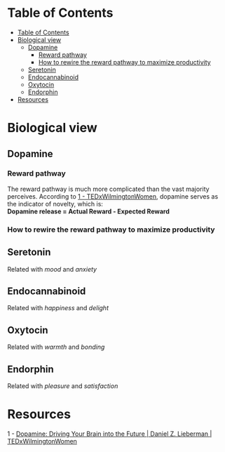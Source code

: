 # Table of Contents
- [Table of Contents](#table-of-contents)
- [Biological view](#biological-view)
  - [Dopamine](#dopamine)
    - [Reward pathway](#reward-pathway)
    - [How to rewire the reward pathway to maximize productivity](#how-to-rewire-the-reward-pathway-to-maximize-productivity)
  - [Seretonin](#seretonin)
  - [Endocannabinoid](#endocannabinoid)
  - [Oxytocin](#oxytocin)
  - [Endorphin](#endorphin)
- [Resources](#resources)
# Biological view
## Dopamine
### Reward pathway
The reward pathway is much more complicated than the vast majority perceives.
According to [1 - TEDxWilmingtonWomen](#resources), dopamine serves as the indicator of novelty, which is:  
**Dopamine release = Actual Reward - Expected Reward**



### How to rewire the reward pathway to maximize productivity

## Seretonin
Related with *mood* and *anxiety*

## Endocannabinoid
Related with *happiness* and *delight*

## Oxytocin
Related with *warmth* and *bonding*

## Endorphin
Related with *pleasure* and *satisfaction*

# Resources
1 - [Dopamine: Driving Your Brain into the Future | Daniel Z. Lieberman | TEDxWilmingtonWomen](https://www.youtube.com/watch?v=sj6R1Tcjsl8)
